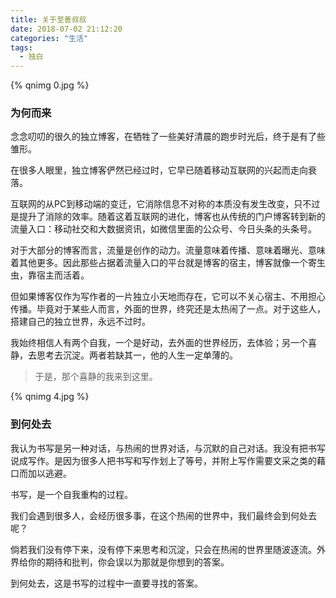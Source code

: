 ```yaml
---
title: 关于至善叔叔
date: 2018-07-02 21:12:20
categories: "生活"
tags:
  - 独白  
---
```

{% qnimg 0.jpg %}

### 为何而来

念念叨叨的很久的独立博客，在牺牲了一些美好清晨的跑步时光后，终于是有了些雏形。

<!-- more -->

在很多人眼里，独立博客俨然已经过时，它早已随着移动互联网的兴起而走向衰落。

互联网的从PC到移动端的变迁，它消除信息不对称的本质没有发生改变，只不过是提升了消除的效率。随着这着互联网的进化，博客也从传统的门户博客转到新的流量入口：移动社交和大数据资讯，如微信里面的公众号、今日头条的头条号。

对于大部分的博客而言，流量是创作的动力。流量意味着传播、意味着曝光、意味着其他更多。因此那些占据着流量入口的平台就是博客的宿主，博客就像一个寄生虫，靠宿主而活着。

但如果博客仅作为写作者的一片独立小天地而存在，它可以不关心宿主、不用担心传播。毕竟对于某些人而言，外面的世界，终究还是太热闹了一点。对于这些人，搭建自己的独立世界，永远不过时。

我始终相信人有两个自我，一个是好动，去外面的世界经历，去体验；另一个喜静，去思考去沉淀。两者若缺其一，他的人生一定单薄的。

>于是，那个喜静的我来到这里。

{% qnimg 4.jpg %}


### 到何处去


我认为书写是另一种对话，与热闹的世界对话，与沉默的自己对话。我没有把书写说成写作。是因为很多人把书写和写作划上了等号，并附上写作需要文采之类的藉口而加以逃避。

书写，是一个自我重构的过程。

我们会遇到很多人，会经历很多事，在这个热闹的世界中，我们最终会到何处去呢？

倘若我们没有停下来，没有停下来思考和沉淀，只会在热闹的世界里随波逐流。外界给你的期待和批判，你会误以为那就是你想到的答案。

到何处去，这是书写的过程中一直要寻找的答案。







